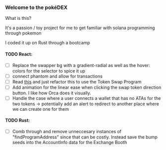### Welcome to the pokéDEX

What is this?

It's a passion / toy project for me to get familiar with solana programming through pokemon

I coded it up on Rust through a bootcamp

#### TODO React:

- [ ] Replace the swapper bg with a gradient-radial as well as the hover: colors for the selector to spice it up
- [ ] connect phantom and allow for transactions
- [ ] Read [this](https://spl.solana.com/token-swap) and just refactor this to use the Token Swap Program
- [ ] Add animation for the linear ease when clicking the swap token direction button. I like how Orca does it visually.
- [ ] Handle the case where a user connects a wallet that has no ATAs for the two tokens -> potentially add an alert to redirect to another place where we can create one for them

#### TODO Rust:

- [ ] Comb through and remove unneccesary instances of "findProgramAddress" since that can be costly. Instead save the bump seeds into the AccountInfo data for the Exchange Booth
